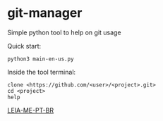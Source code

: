 # git-manager
Simple python tool to help on git usage

Quick start:
  ```
  python3 main-en-us.py
  ```
  
  Inside the tool terminal:
  ```
  clone <https://github.com/<user>/<project>.git>
  cd <project>
  help
  ```
[LEIA-ME-PT-BR](README-PT-BR.md)
